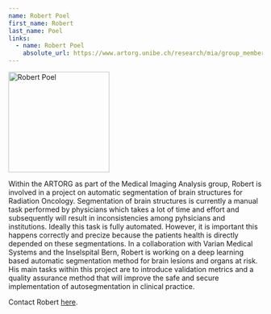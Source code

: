 ```yaml
---
name: Robert Poel
first_name: Robert
last_name: Poel
links:
  - name: Robert Poel
    absolute_url: https://www.artorg.unibe.ch/research/mia/group_members/members/poel_robert/index_eng.html
---
```


<img src="/bart25/assets/images/unknown-rt.jpeg" alt="Robert Poel" width="200"/>

Within the ARTORG as part of the Medical Imaging Analysis group, Robert is involved in a project on automatic segmentation of brain structures for Radiation Oncology. Segmentation of brain structures is currently a manual task performed by physicians which takes a lot of time and effort and subsequently will result in inconsistencies among pyhsicians and institutions. Ideally this task is fully automated. However, it is important this happens correctly and precize because the patients health is directly depended on these segmentations. In a collaboration with Varian Medical Systems and the Inselspital Bern, Robert is working on a deep learning based automatic segmentation method for brain lesions and organs at risk. His main tasks within this project are to introduce validation metrics and a quality assurance method that will improve the safe and secure implementation of autosegmentation in clinical practice.

Contact Robert [here](mailto:robert.poel@insel.ch).